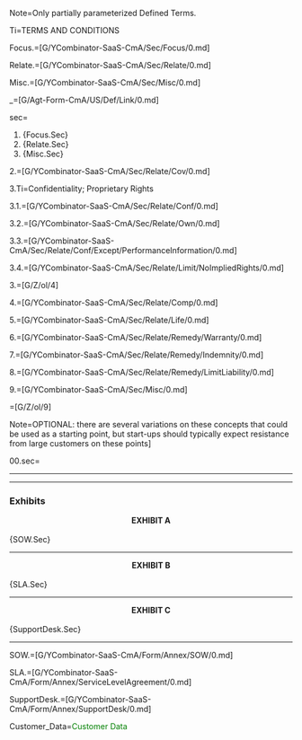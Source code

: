 Note=Only partially parameterized Defined Terms.

Ti=TERMS AND CONDITIONS 

Focus.=[G/YCombinator-SaaS-CmA/Sec/Focus/0.md]

Relate.=[G/YCombinator-SaaS-CmA/Sec/Relate/0.md]

Misc.=[G/YCombinator-SaaS-CmA/Sec/Misc/0.md]

_=[G/Agt-Form-CmA/US/Def/Link/0.md]

sec=<ol class="secs-and"><li>{Focus.Sec}<li>{Relate.Sec}<li>{Misc.Sec}</ol>


2.=[G/YCombinator-SaaS-CmA/Sec/Relate/Cov/0.md]

3.Ti=Confidentiality; Proprietary Rights

3.1.=[G/YCombinator-SaaS-CmA/Sec/Relate/Conf/0.md]

3.2.=[G/YCombinator-SaaS-CmA/Sec/Relate/Own/0.md]

3.3.=[G/YCombinator-SaaS-CmA/Sec/Relate/Conf/Except/PerformanceInformation/0.md]

3.4.=[G/YCombinator-SaaS-CmA/Sec/Relate/Limit/NoImpliedRights/0.md]

3.=[G/Z/ol/4]

4.=[G/YCombinator-SaaS-CmA/Sec/Relate/Comp/0.md]

5.=[G/YCombinator-SaaS-CmA/Sec/Relate/Life/0.md]

6.=[G/YCombinator-SaaS-CmA/Sec/Relate/Remedy/Warranty/0.md]

7.=[G/YCombinator-SaaS-CmA/Sec/Relate/Remedy/Indemnity/0.md]

8.=[G/YCombinator-SaaS-CmA/Sec/Relate/Remedy/LimitLiability/0.md]

9.=[G/YCombinator-SaaS-CmA/Sec/Misc/0.md]

=[G/Z/ol/9]

Note=OPTIONAL: there are several variations on these concepts that could be used as a starting point, but start-ups should typically expect resistance from large customers on these points]


00.sec=<hr><hr><h3>Exhibits</h3><center><b>EXHIBIT A</b></center><br>{SOW.Sec}<hr><center><b>EXHIBIT B</b></center><br>{SLA.Sec}<hr><center><b>EXHIBIT C</b></center><br>{SupportDesk.Sec}<hr>

SOW.=[G/YCombinator-SaaS-CmA/Form/Annex/SOW/0.md]

SLA.=[G/YCombinator-SaaS-CmA/Form/Annex/ServiceLevelAgreement/0.md]

SupportDesk.=[G/YCombinator-SaaS-CmA/Form/Annex/SupportDesk/0.md]

Customer_Data=<font color="green">Customer Data</font>